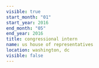 ```yaml
---
visible: true
start_month: "01"
start_year: 2016
end_month: "05"
end_year: 2016
title: congressional intern
name: us house of representatives
location: washington, dc
visible: false
---
```

